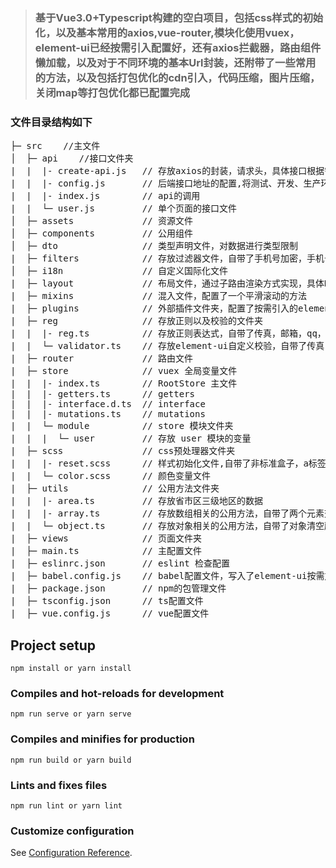 

> ### 基于Vue3.0+Typescript构建的空白项目，包括css样式的初始化，以及基本常用的axios,vue-router,模块化使用vuex，element-ui已经按需引入配置好，还有axios拦截器，路由组件懒加载，以及对于不同环境的基本Url封装，还附带了一些常用的方法，以及包括打包优化的cdn引入，代码压缩，图片压缩，关闭map等打包优化都已配置完成


### 文件目录结构如下
<pre>
├─ src    //主文件
│  ├─ api    //接口文件夹
|  |  |- create-api.js   // 存放axios的封装，请求头，具体接口根据需求修改
|  |  |- config.js       // 后端接口地址的配置,将测试、开发、生产环境分开
|  |  |- index.js        // api的调用
|  |  └─ user.js         // 单个页面的接口文件
│  ├─ assets             // 资源文件   
│  ├─ components         // 公用组件
│  ├─ dto                // 类型声明文件，对数据进行类型限制
|  ├─ filters            // 存放过滤器文件，自带了手机号加密，手机号格式化，时间日期处理
│  ├─ i18n               // 自定义国际化文件
|  ├─ layout             // 布局文件，通过子路由渲染方式实现，具体HTML布局根据需求修改  
|  ├─ mixins             // 混入文件，配置了一个平滑滚动的方法
|  ├─ plugins            // 外部插件文件夹，配置了按需引入的element-ui
|  ├─ reg                // 存放正则以及校验的文件夹
|  |  |- reg.ts          // 存放正则表达式，自带了传真，邮箱，qq，手机号，银行卡号，固定电话，密码强度校验正则
|  |  └─ validator.ts    // 存放element-ui自定义校验，自带了传真，邮箱，qq，手机号，银行卡号，固定电话，密码强度自定义校验
|  ├─ router             // 路由文件
|  ├─ store              // vuex 全局变量文件
|  |  |- index.ts        // RootStore 主文件
|  |  |- getters.ts      // getters
|  |  |- interface.d.ts  // interface
|  |  |- mutations.ts    // mutations
|  |  └─ module          // store 模块文件夹
|  |  |  └─ user         // 存放 user 模块的变量
|  ├─ scss               // css预处理器文件夹
|  |  |- reset.scss      // 样式初始化文件,自带了非标准盒子，a标签清除下划线，清除内外边距，禁止图片拖拽等效果
|  |  └─ color.scss      // 颜色变量文件
|  ├─ utils              // 公用方法文件夹
|  |  |- area.ts         // 存放省市区三级地区的数据
|  |  |- array.ts        // 存放数组相关的公用方法，自带了两个元素交换位置，元素前进后退一格，元素置顶或末尾，去重，删除指定元素操作
|  |  └─ object.ts       // 存放对象相关的公用方法，自带了对象清空所有值的方法
|  ├─ views              // 页面文件夹
|  ├─ main.ts            // 主配置文件
|  ├─ eslinrc.json       // eslint 检查配置
|  ├─ babel.config.js    // babel配置文件，写入了element-ui按需加载的配置
|  ├─ package.json       // npm的包管理文件
|  ├─ tsconfig.json      // ts配置文件
|  ├─ vue.config.js      // vue配置文件
</pre>



## Project setup
```
npm install or yarn install
```

### Compiles and hot-reloads for development
```
npm run serve or yarn serve
```

### Compiles and minifies for production
```
npm run build or yarn build
```

### Lints and fixes files
```
npm run lint or yarn lint
```

### Customize configuration
See [Configuration Reference](https://cli.vuejs.org/config/).
